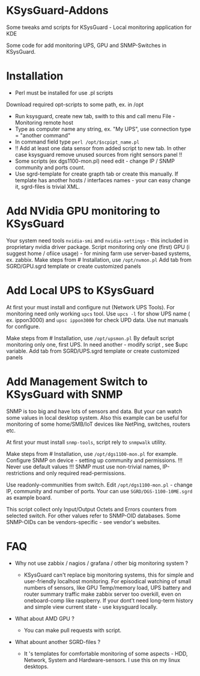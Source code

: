 # KSysGuard-Addons
Some tweaks amd scripts for KSysGuard - Local monitoring application for KDE

Some code for add monitoring UPS, GPU and SNMP-Switches in KSysGuard.

# Installation

* Perl must be installed for use .pl scripts

Download required opt-scripts to some path, ex. in /opt
* Run ksysguard, create new tab, swith to this and call menu File - Monitoring remote host
* Type as computer name any string, ex. "My UPS", use connection type = "another command"
* In command field type `perl /opt/$scpipt_name.pl`
* !! Add at least one data sensor from added script to new tab.
  In other case ksysguard remove unused sources from right sensors panel !!
* Some scripts (ex dgs1100-mon.pl) need edit - change IP / SNMP community and ports count.
* Use sgrd-template for create grapth tab or create this manually.
  If template has another hosts / interfaces names - your can easy change it,
  sgrd-files is trivial XML.


# Add NVidia GPU monitoring to KSysGuard

Your system need tools `nvidia-smi` and `nvidia-settings` - this included in proprietary nvidia driver package.
Script monitoring only one (first) GPU (i suggest home / ofiice usage) - for mining farm use server-based systems, ex. zabbix.
Make steps from # Installation, use `/opt/nvmon.pl`
Add tab from SGRD/GPU.sgrd template or create customized panels


# Add Local UPS to KSysGuard

At first your must install and configure nut (Network UPS Tools). For monitoring need only working `upcs` tool.
Use `upcs -l` for show UPS name ( ex. ippon3000) and `upsc ippon3000` for check UPD data.
Use nut manuals for configure.

Make steps from # Installation, use `/opt/upsmon.pl`
By default script monitoring only one, first UPS. In need another - modify script , see $upc variable.
Add tab from SGRD/UPS.sgrd template or create customized panels


# Add Management Switch to KSysGuard with SNMP

SNMP is too big and have lots of sensors and data. But your can watch some values in local desktop system.
Also this example can be useful for monitoring of some home/SMB/IoT devices like NetPing, switches, routers etc.

At first your must install `snmp-tools`, script rely to `snmpwalk` utility.

Make steps from # Installation, use `/opt/dgs1100-mon.pl` for example.
Configure SNMP on device - setting up community and permissions.
!!! Never use default values !!!  SNMP must use non-trivial names, IP-restrictions and only required read-permissions.

Use readonly-communities from switch. Edit `/opt/dgs1100-mon.pl` - change IP, community and number of ports.
Your can use `SGRD/DGS-1100-10ME.sgrd` as example board.

This script collect only Input/Output Octets and Errors counters from selected switch. For other values refer to SNMP-OID databases. Some SNMP-OIDs can be vendors-specific - see vendor's websites.


# FAQ

* Why not use zabbix / nagios / grafana / other big monitoring system ?
  - KSysGuard can't replace big monitoring systems, this for simple and user-friendly localhost monitoring.
    For episodical watching of small numbers of sensors, like GPU Temp/memory load, UPS battery
    and router summary traffic make zabbix server too overkill, even on oneboard-comp like raspberry.
    If your dont't need long-term history and simple view current state - use ksysguard locally.

* What about AMD GPU ?
  - You can make pull requests with script.

* What abount another SGRD-files ?
  - It 's templates for comfortable monitoring of some aspects - HDD, Network, System and Hardware-sensors.
  I use this on my linux desktops.

